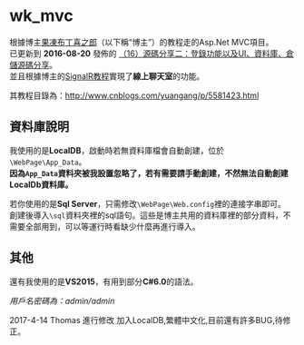 # wk_mvc

根據博主[果凍布丁喜之郎](http://yuangang.cnblogs.com)（以下稱“博主”）的教程走的Asp.Net MVC項目。  
已更新到 **2016-08-20** 發佈的 [（16）源碼分享二：登錄功能以及UI、資料庫、倉儲源碼分享](http://www.cnblogs.com/yuangang/p/5789748.html)。   
並且根據博主的[SignalR教程](http://www.cnblogs.com/yuangang/p/5617704.html)實現了**線上聊天室**的功能。

其教程目錄為：<http://www.cnblogs.com/yuangang/p/5581423.html>

## 資料庫說明

我使用的是**LocalDB**，啟動時若無資料庫檔會自動創建，位於`\WebPage\App_Data`。  
**因為`App_Data`資料夾被我設置忽略了，若有需要請手動創建，不然無法自動創建LocalDb資料庫。**  
  
若你使用的是**Sql Server**，只需修改`\WebPage\Web.config`裡的連接字串即可。  
創建後導入`\sql`資料夾裡的sql語句。這些是博主共用的資料庫裡的部分資料，不需要全部用到，可以等運行時看缺少什麼再進行導入。

## 其他
還有我使用的是**VS2015**，有用到部分**C#6.0**的語法。

*用戶名密碼為：admin/admin*

2017-4-14 Thomas 進行修改
加入LocalDB,繁體中文化,目前還有許多BUG,待修正。

